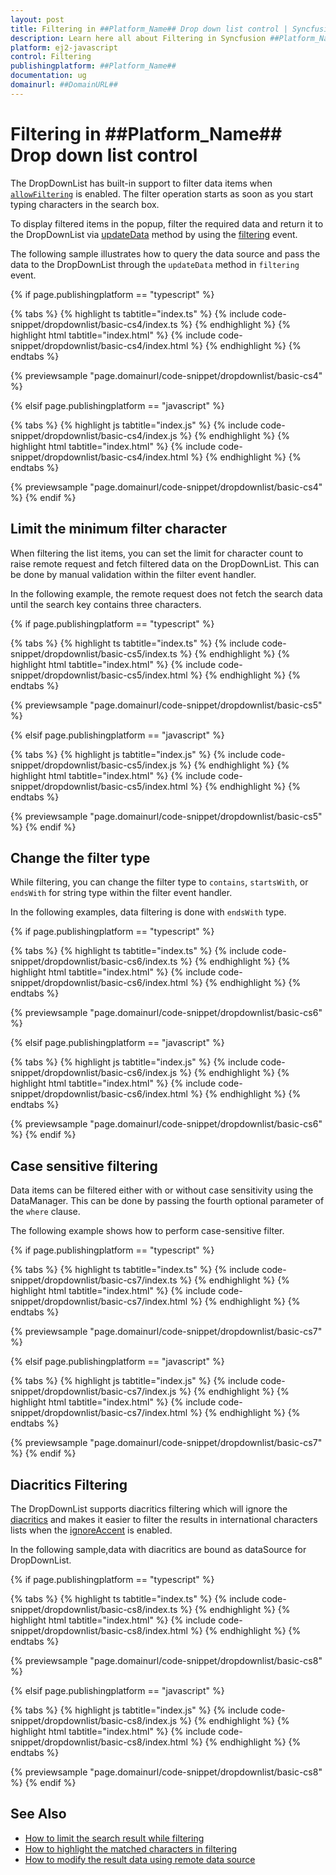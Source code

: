 ```yaml
---
layout: post
title: Filtering in ##Platform_Name## Drop down list control | Syncfusion
description: Learn here all about Filtering in Syncfusion ##Platform_Name## Drop down list control of Syncfusion Essential JS 2 and more.
platform: ej2-javascript
control: Filtering 
publishingplatform: ##Platform_Name##
documentation: ug
domainurl: ##DomainURL##
---
```


# Filtering in ##Platform_Name## Drop down list control

The DropDownList has built-in support to filter data items when [`allowFiltering`](../api/drop-down-list/#allowfiltering) is enabled. The filter
operation starts as soon as you start typing characters in the search box.

To display filtered items in the popup, filter the required data and return it to the DropDownList via [updateData](../api/drop-down-list/filteringEventArgs/#updatedata) method by using the [filtering](../api/drop-down-list/filteringEventArgs) event.

The following sample illustrates how to query the data source and pass the data to the DropDownList through the `updateData` method in `filtering` event.

{% if page.publishingplatform == "typescript" %}

 {% tabs %}
{% highlight ts tabtitle="index.ts" %}
{% include code-snippet/dropdownlist/basic-cs4/index.ts %}
{% endhighlight %}
{% highlight html tabtitle="index.html" %}
{% include code-snippet/dropdownlist/basic-cs4/index.html %}
{% endhighlight %}
{% endtabs %}
        
{% previewsample "page.domainurl/code-snippet/dropdownlist/basic-cs4" %}

{% elsif page.publishingplatform == "javascript" %}

{% tabs %}
{% highlight js tabtitle="index.js" %}
{% include code-snippet/dropdownlist/basic-cs4/index.js %}
{% endhighlight %}
{% highlight html tabtitle="index.html" %}
{% include code-snippet/dropdownlist/basic-cs4/index.html %}
{% endhighlight %}
{% endtabs %}

{% previewsample "page.domainurl/code-snippet/dropdownlist/basic-cs4" %}
{% endif %}

## Limit the minimum filter character

When filtering the list items, you can set the limit for character count to raise remote request and fetch filtered data on the DropDownList. This can be done by manual validation within the filter event handler.

In the following example, the remote request does not fetch the search data until the search key contains three characters.

{% if page.publishingplatform == "typescript" %}

 {% tabs %}
{% highlight ts tabtitle="index.ts" %}
{% include code-snippet/dropdownlist/basic-cs5/index.ts %}
{% endhighlight %}
{% highlight html tabtitle="index.html" %}
{% include code-snippet/dropdownlist/basic-cs5/index.html %}
{% endhighlight %}
{% endtabs %}
        
{% previewsample "page.domainurl/code-snippet/dropdownlist/basic-cs5" %}

{% elsif page.publishingplatform == "javascript" %}

{% tabs %}
{% highlight js tabtitle="index.js" %}
{% include code-snippet/dropdownlist/basic-cs5/index.js %}
{% endhighlight %}
{% highlight html tabtitle="index.html" %}
{% include code-snippet/dropdownlist/basic-cs5/index.html %}
{% endhighlight %}
{% endtabs %}

{% previewsample "page.domainurl/code-snippet/dropdownlist/basic-cs5" %}
{% endif %}

## Change the filter type

While filtering, you can change the filter type to `contains`, `startsWith`, or `endsWith` for string type within the filter event handler.

In the following examples, data filtering is done with `endsWith` type.

{% if page.publishingplatform == "typescript" %}

 {% tabs %}
{% highlight ts tabtitle="index.ts" %}
{% include code-snippet/dropdownlist/basic-cs6/index.ts %}
{% endhighlight %}
{% highlight html tabtitle="index.html" %}
{% include code-snippet/dropdownlist/basic-cs6/index.html %}
{% endhighlight %}
{% endtabs %}
        
{% previewsample "page.domainurl/code-snippet/dropdownlist/basic-cs6" %}

{% elsif page.publishingplatform == "javascript" %}

{% tabs %}
{% highlight js tabtitle="index.js" %}
{% include code-snippet/dropdownlist/basic-cs6/index.js %}
{% endhighlight %}
{% highlight html tabtitle="index.html" %}
{% include code-snippet/dropdownlist/basic-cs6/index.html %}
{% endhighlight %}
{% endtabs %}

{% previewsample "page.domainurl/code-snippet/dropdownlist/basic-cs6" %}
{% endif %}

## Case sensitive filtering

Data items can be filtered either with or without case sensitivity using the DataManager. This can be done by passing the fourth optional parameter of the `where` clause.

The following example shows how to perform case-sensitive filter.

{% if page.publishingplatform == "typescript" %}

 {% tabs %}
{% highlight ts tabtitle="index.ts" %}
{% include code-snippet/dropdownlist/basic-cs7/index.ts %}
{% endhighlight %}
{% highlight html tabtitle="index.html" %}
{% include code-snippet/dropdownlist/basic-cs7/index.html %}
{% endhighlight %}
{% endtabs %}
        
{% previewsample "page.domainurl/code-snippet/dropdownlist/basic-cs7" %}

{% elsif page.publishingplatform == "javascript" %}

{% tabs %}
{% highlight js tabtitle="index.js" %}
{% include code-snippet/dropdownlist/basic-cs7/index.js %}
{% endhighlight %}
{% highlight html tabtitle="index.html" %}
{% include code-snippet/dropdownlist/basic-cs7/index.html %}
{% endhighlight %}
{% endtabs %}

{% previewsample "page.domainurl/code-snippet/dropdownlist/basic-cs7" %}
{% endif %}

## Diacritics Filtering

The DropDownList supports diacritics filtering which will ignore the [diacritics](https://en.wikipedia.org/wiki/Diacritic) and makes it easier to filter the results in international characters lists when the [ignoreAccent](../api/drop-down-list/#ignoreaccent) is enabled.

In the following sample,data with diacritics are bound as dataSource for DropDownList.

{% if page.publishingplatform == "typescript" %}

 {% tabs %}
{% highlight ts tabtitle="index.ts" %}
{% include code-snippet/dropdownlist/basic-cs8/index.ts %}
{% endhighlight %}
{% highlight html tabtitle="index.html" %}
{% include code-snippet/dropdownlist/basic-cs8/index.html %}
{% endhighlight %}
{% endtabs %}
        
{% previewsample "page.domainurl/code-snippet/dropdownlist/basic-cs8" %}

{% elsif page.publishingplatform == "javascript" %}

{% tabs %}
{% highlight js tabtitle="index.js" %}
{% include code-snippet/dropdownlist/basic-cs8/index.js %}
{% endhighlight %}
{% highlight html tabtitle="index.html" %}
{% include code-snippet/dropdownlist/basic-cs8/index.html %}
{% endhighlight %}
{% endtabs %}

{% previewsample "page.domainurl/code-snippet/dropdownlist/basic-cs8" %}
{% endif %}

## See Also

* [How to limit the search result while filtering](./how-to/search-on-filtering/)
* [How to highlight the matched characters in filtering](./how-to/highlight-filtering/)
* [How to modify the result data using remote data source](./how-to/modify-data/)